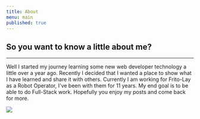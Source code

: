 ```yaml
---
title: About
menu: main
published: true
---
```

## **So you want to know a little about me?**

- - -

Well I started my journey learning some new web developer technology a little over a year ago. Recently I decided that I wanted a place to show what I have learned and share it with others. Currently I am working for Frito-Lay as a Robot Operator, I've been with them for 11 years. My end goal is to be able to do Full-Stack work. Hopefully you enjoy my posts and come back for more.  

![](/images/blogs.png)

